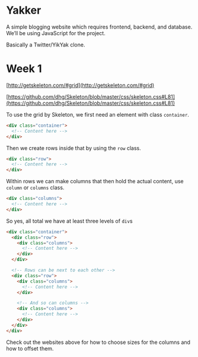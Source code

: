 # Yakker

A simple blogging website which requires frontend, backend, and database. We’ll be using JavaScript for the project.

Basically a Twitter/YikYak clone.


# Week 1

[http://getskeleton.com/#grid](http://getskeleton.com/#grid)

[https://github.com/dhg/Skeleton/blob/master/css/skeleton.css#L81](https://github.com/dhg/Skeleton/blob/master/css/skeleton.css#L81)

To use the grid by Skeleton, we first need an element with class `container`.

```html
<div class="container">
  <!-- Content here -->
</div>
```

Then we create rows inside that by using the `row` class.

```html
<div class="row">
  <!-- Content here -->
</div>
```

Within rows we can make columns that then hold the actual content, use `column` or `columns` class.

```html
<div class="columns">
  <!-- Content here -->
</div>
```

So yes, all total we have at least three levels of `div`s

```html
<div class="container">
  <div class="row">
    <div class="columns">
      <!-- Content here -->
    </div>
  </div>

  <!-- Rows can be next to each other -->
  <div class="row">
    <div class="columns">
      <!-- Content here -->
    </div>

    <!-- And so can columns -->
    <div class="columns">
      <!-- Content here -->
    </div>
  </div>
</div>
```

Check out the websites above for how to choose sizes for the columns and how to offset them.
